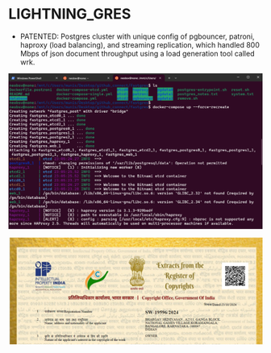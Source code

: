 # LIGHTNING_GRES

- PATENTED: Postgres cluster with unique config of pgbouncer, patroni, haproxy (load balancing), and streaming replication, which handled 800 Mbps of json document throughput using a load generation tool called wrk.

![lightninggres run](lightninggres_run.png)


![lightninggres patent](lightninggres_patent.png)
